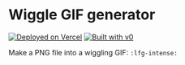 # Wiggle GIF generator

[![Deployed on Vercel](https://img.shields.io/badge/Deployed%20on-Vercel-black?style=for-the-badge&logo=vercel)](https://vercel.com/plmrry/v0-wiggle-gif-generator)
[![Built with v0](https://img.shields.io/badge/Built%20with-v0.app-black?style=for-the-badge)](https://v0.app/chat/projects/ocTkR0vgZIV)

Make a PNG file into a wiggling GIF: `:lfg-intense:`
